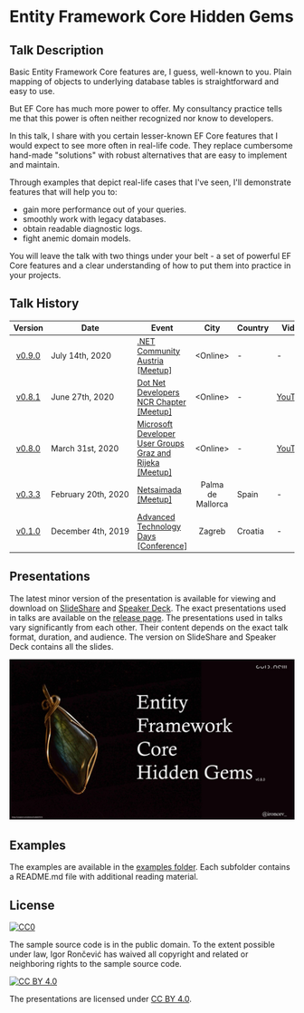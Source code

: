 # Entity Framework Core Hidden Gems

## Talk Description

Basic Entity Framework Core features are, I guess, well-known to you. Plain mapping of objects to underlying database tables is straightforward and easy to use.

But EF Core has much more power to offer. My consultancy practice tells me that this power is often neither recognized nor know to developers.

In this talk, I share with you certain lesser-known EF Core features that I would expect to see more often in real-life code. They replace cumbersome hand-made "solutions" with robust alternatives that are easy to implement and maintain.

Through examples that depict real-life cases that I've seen, I'll demonstrate features that will help you to:
- gain more performance out of your queries.
- smoothly work with legacy databases.
- obtain readable diagnostic logs.
- fight anemic domain models.

You will leave the talk with two things under your belt - a set of powerful EF Core features and a clear understanding of how to put them into practice in your projects.

## Talk History

|                           Version                            | Date                          | Event                                                        |       City        | Country | Video |
| :----------------------------------------------------------: | ----------------------------- | ------------------------------------------------------------ | :---------------: | ------- | ----- |
| [v0.9.0](https://github.com/ironcev-talks/entity-framework-core-hidden-gems/releases/tag/2020-07-14-Online-NET-Community-Austria-Meetup) | July&nbsp;14th,&nbsp;2020 | [.NET Community Austria [Meetup]](https://www.meetup.com/dotnet-austria/events/271201862/) | &lt;Online&gt; | -   | - |
| [v0.8.1](https://github.com/ironcev-talks/entity-framework-core-hidden-gems/releases/tag/2020-06-27-Online-Dot-Net-Developers-NCR-Chapter-Meetup) | June&nbsp;27th,&nbsp;2020 | [Dot Net Developers NCR Chapter [Meetup]](https://www.meetup.com/Dot-Net-Developers-NCR-Chapter/events/271305193/) | &lt;Online&gt; | -   | [YouTube](https://www.youtube.com/watch?v=UYLsM79kx8M) |
| [v0.8.0](https://github.com/ironcev-talks/entity-framework-core-hidden-gems/releases/tag/2020-03-31-Online-Microsoft-Developer-User-Groups-Graz-and-Rijeka-Meetup) | March&nbsp;31st,&nbsp;2020 | [Microsoft Developer User Groups Graz and Rijeka [Meetup]](https://www.meetup.com/MicrosoftDeveloperGraz/events/269488523/) | &lt;Online&gt; | -   | [YouTube](https://www.youtube.com/watch?v=RuncQLzQZJI) |
| [v0.3.3](https://github.com/ironcev-talks/entity-framework-core-hidden-gems/releases/tag/2020-02-20-Palma-de-Mallorca-Spain-Netsaimada-Meetup) | February&nbsp;20th,&nbsp;2020 | [Netsaimada [Meetup]](https://www.meetup.com/Netsaimada/events/268355607/) | Palma de Mallorca | Spain   | - |
| [v0.1.0](https://github.com/ironcev-talks/entity-framework-core-hidden-gems/releases/tag/2019-12-04-Zagreb-Croatia-Advanced-Technology-Days-Conference) | December&nbsp;4th,&nbsp;2019  | [Advanced Technology Days [Conference]](https://advtechdays.com/predavanja/) |      Zagreb       | Croatia | - |

## Presentations

The latest minor version of the presentation is available for viewing and download on [SlideShare](https://www.slideshare.net/roncevi/entity-framework-core-hidden-gems-v080-231160063) and [Speaker Deck](https://speakerdeck.com/ironcev/entity-framework-core-hidden-gems). The exact presentations used in talks are available on the [release page](https://github.com/ironcev-talks/entity-framework-core-hidden-gems/releases). The presentations used in talks vary significantly from each other. Their content depends on the exact talk format, duration, and audience. The version on SlideShare and Speaker Deck contains all the slides.

[![Entity Framework Core Hidden Gems](images/entity-framework-core-hidden-gems.jpg)](https://www.slideshare.net/roncevi/entity-framework-core-hidden-gems-v080-231160063)

## Examples

The examples are available in the [examples folder](examples). Each subfolder contains a README.md file with additional reading material.

## License
[![CC0](http://mirrors.creativecommons.org/presskit/buttons/88x31/svg/cc-zero.svg)](http://creativecommons.org/publicdomain/zero/1.0)

The sample source code is in the public domain. To the extent possible under law, Igor Rončević has waived all copyright and related or neighboring rights to the sample source code.

[![CC BY 4.0](http://mirrors.creativecommons.org/presskit/buttons/88x31/svg/by.svg)](https://creativecommons.org/licenses/by/4.0/)

The presentations are licensed under [CC BY 4.0](https://creativecommons.org/licenses/by/4.0/).